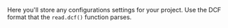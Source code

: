 Here you'll store any configurations settings for your project. Use the DCF format that the `read.dcf()` function parses.
